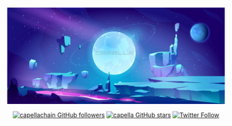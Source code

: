 <p align="center">
  <img src="https://github.com/Capellachain/Capellachain/blob/main/CapellaBanner.png" alt="banner" >
</p>

<p align="center">
<a title="capella GitHub followers " href="https://github.com/capellachain" ><img src="https://img.shields.io/github/followers/capellachain?style=social" alt="capellachain GitHub followers"></a>
<a title="GitHub stars " href="https://github.com/Capellachain" ><img src="https://img.shields.io/github/stars/Capellachain?style=social" alt="capella GitHub stars "></a>
<a title="Twitter Follow" href="https://twitter.com/capellachain" ><img alt="Twitter Follow" src="https://img.shields.io/twitter/follow/capellachain?label=follow&style=social"></a>
</p>
